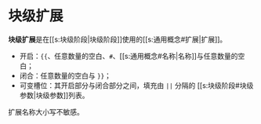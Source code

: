 # 块级扩展

**块级扩展**是在[[s:块级阶段|块级阶段]]使用的[[s:通用概念#扩展|扩展]]。

- 开启：`{{`、任意数量的空白、`#`、[[s:通用概念#名称|名称]]与任意数量的空白；
- 闭合：任意数量的空白与 `}}`；
- 可变槽位：其开启部分与闭合部分之间，填充由 `||` 分隔的<wbr />
  [[s:块级阶段#块级参数|块级参数]]列表。

扩展名称大小写不敏感。
